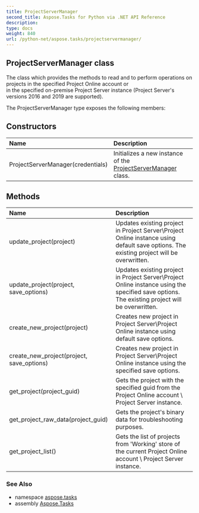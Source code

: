 ```yaml
---
title: ProjectServerManager
second_title: Aspose.Tasks for Python via .NET API Reference
description: 
type: docs
weight: 840
url: /python-net/aspose.tasks/projectservermanager/
---
```


## ProjectServerManager class

The class which provides the methods to read and to perform operations on projects in the specified Project Online account or<br/>            in the specified on-premise Project Server instance (Project Server's versions 2016 and 2019 are supported).

The ProjectServerManager type exposes the following members:
## Constructors
| Name | Description |
| :- | :- |
|ProjectServerManager(credentials)|Initializes a new instance of the [ProjectServerManager](/tasks/python-net/aspose.tasks/projectservermanager/) class.|
## Methods
| Name | Description |
| :- | :- |
|update_project(project)|Updates existing project in Project Server\Project Online instance using default save options. The existing project will be overwritten.|
|update_project(project, save_options)|Updates existing project in Project Server\Project Online instance using the specified save options. The existing project will be overwritten.|
|create_new_project(project)|Creates new project in Project Server\Project Online instance using default save options.|
|create_new_project(project, save_options)|Creates new project in Project Server\Project Online instance using the specified save options.|
|get_project(project_guid)|Gets the project with the specified guid from the Project Online account \ Project Server instance.|
|get_project_raw_data(project_guid)|Gets the project's binary data for troubleshooting purposes.|
|get_project_list()|Gets the list of projects from 'Working' store of the current Project Online account \ Project Server instance.|

### See Also

* namespace [aspose.tasks](/tasks/python-net/aspose.tasks/)
* assembly [Aspose.Tasks](/tasks/python-net/)

